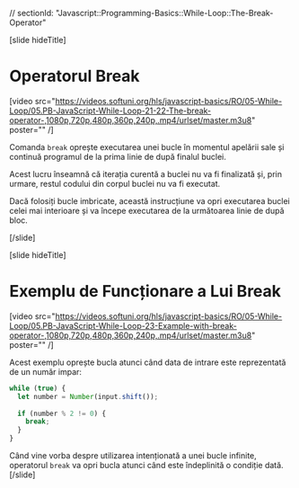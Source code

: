 // sectionId: "Javascript::Programming-Basics::While-Loop::The-Break-Operator"

[slide hideTitle]
# Operatorul Break

[video src="https://videos.softuni.org/hls/javascript-basics/RO/05-While-Loop/05.PB-JavaScript-While-Loop-21-22-The-break-operator-,1080p,720p,480p,360p,240p,.mp4/urlset/master.m3u8" poster="" /]


Comanda `break` oprește executarea unei bucle în momentul apelării sale și continuă programul de la prima linie de după finalul buclei.

Acest lucru înseamnă că iterația curentă a buclei nu va fi finalizată și, prin urmare, restul codului din corpul buclei nu va fi executat.

Dacă folosiți bucle imbricate, această instrucțiune va opri executarea buclei celei mai interioare și va începe executarea de la următoarea linie de după bloc. 

[/slide]


[slide hideTitle]


# Exemplu de Funcționare a Lui Break

[video src="https://videos.softuni.org/hls/javascript-basics/RO/05-While-Loop/05.PB-JavaScript-While-Loop-23-Example-with-break-operator-,1080p,720p,480p,360p,240p,.mp4/urlset/master.m3u8" poster="" /]


Acest exemplu oprește bucla atunci când data de intrare este reprezentată de un număr impar:
```js
while (true) {
  let number = Number(input.shift());
  
  if (number % 2 != 0) {
    break;
  }
}
```
Când vine vorba despre utilizarea intenționată a unei bucle infinite, operatorul `break` va opri bucla atunci când este îndeplinită o condiție dată.
[/slide]
